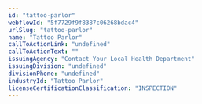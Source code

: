 ```yaml
---
id: "tattoo-parlor"
webflowId: "5f7729f9f8387c06268bdac4"
urlSlug: "tattoo-parlor"
name: "Tattoo Parlor"
callToActionLink: "undefined"
callToActionText: ""
issuingAgency: "Contact Your Local Health Department"
issuingDivision: "undefined"
divisionPhone: "undefined"
industryId: "Tattoo Parlor"
licenseCertificationClassification: "INSPECTION"
---
```

